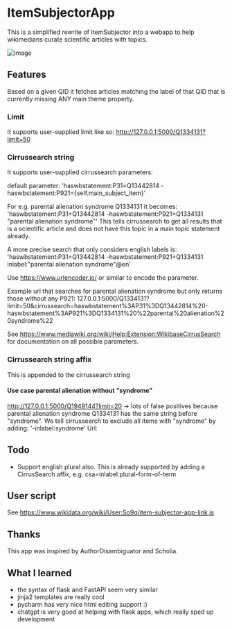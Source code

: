 # ItemSubjectorApp
This is a simplified rewrite of ItemSubjector into a webapp 
to help wikimedians curate scientific articles with topics.

![image](https://github.com/dpriskorn/ItemSubjectorApp/assets/68460690/3c60444f-695c-48e2-828d-23e35072ae7e)

## Features
Based on a given QID it fetches articles 
matching the label of that QID that is currently missing ANY main theme property.

### Limit
It supports user-supplied limit like so: http://127.0.0.1:5000/Q1334131?limit=50

### Cirrussearch string
It supports user-supplied cirrussearch parameters:

default parameter: 'haswbstatement:P31=Q13442814 -haswbstatement:P921={self.main_subject_item}'

For e.g. parental alienation syndrome Q1334131 it becomes: 'haswbstatement:P31=Q13442814 -haswbstatement:P921=Q1334131 "parental alienation syndrome"'
This tells cirrussearch to get all results that is a scientific article and does not have this topic in a main topic statement already.

A more precise search that only considers english labels is: 'haswbstatement:P31=Q13442814 -haswbstatement:P921=Q1334131 inlabel:"parental alienation syndrome"@en'

Use https://www.urlencoder.io/ or similar to encode the parameter.

Example url that searches for parental alienation syndrome but only returns those without any P921: 127.0.0.1:5000/Q1334131?limit=50&cirrussearch=haswbstatement%3AP31%3DQ13442814%20-haswbstatement%3AP921%3DQ1334131%20%22parental%20alienation%20syndrome%22

See https://www.mediawiki.org/wiki/Help:Extension:WikibaseCirrusSearch for documentation on all possible parameters.

### Cirrussearch string affix
This is appended to the cirrussearch string
#### Use case parental alienation without "syndrome"
http://127.0.0.1:5000/Q1949144?limit=20 -> lots of false positives because parental alienation syndrome Q1334131 has the same string before "syndrome".
We tell cirrussearch to exclude all items with "syndrome" by adding: '-inlabel:syndrome'
Url: 

## Todo
* Support english plural also. 
This is already supported by adding a CirrusSearch affix, e.g. csa=inlabel:plural-form-of-term

## User script
See https://www.wikidata.org/wiki/User:So9q/item-subjector-app-link.js

## Thanks
This app was inspired by AuthorDisambiguator and Scholia.

## What I learned
* the syntax of flask and FastAPI seem very similar
* jinja2 templates are really cool
* pycharm has very nice html editing support :)
* chatgpt is very good at helping with flask apps, which really sped up development